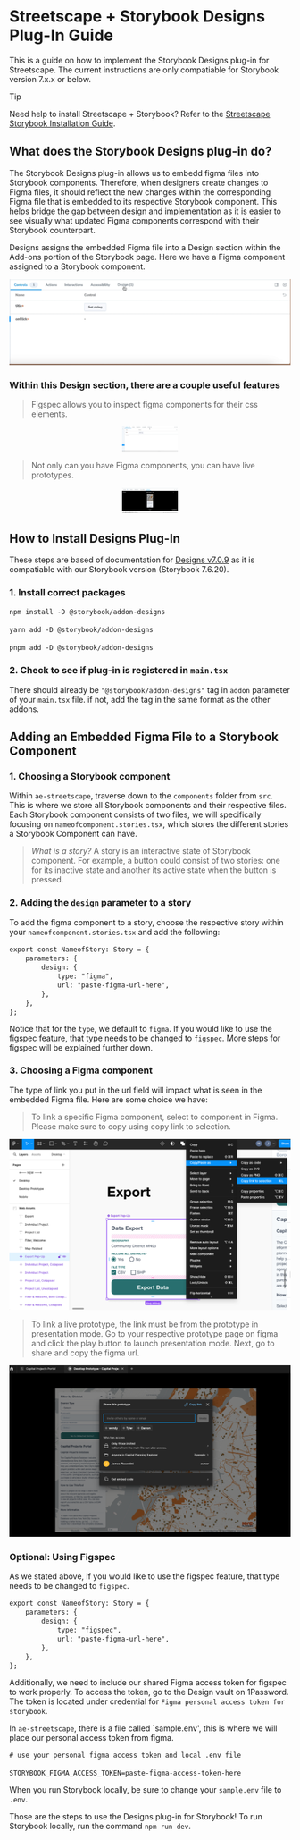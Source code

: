 # Streetscape + Storybook Designs Plug-In Guide

This is a guide on how to implement the Storybook Designs plug-in for Streetscape. The current instructions are only compatiable for Storybook version 7.x.x or below.

> [!TIP]
>  Need help to install Streetscape + Storybook? Refer to the [Streetscape Storybook Installation Guide](https://github.com/NYCPlanning/design/blob/main/streetscape-storybook-installation-guide.md).

## What does the Storybook Designs plug-in do?

The Storybook Designs plug-in allows us to embedd figma files into Storybook components. Therefore, when designers create changes to Figma files, it should reflect the new changes within the corresponding Figma file that is embedded to its respective Storybook component. This helps bridge the gap between design and implementation as it is easier to see visually what updated Figma components correspond with their Storybook counterpart.

Designs assigns the embedded Figma file into a Design section within the Add-ons portion of the Storybook page. Here we have a Figma component assigned to a Storybook component.

![alt-text](https://github.com/NYCPlanning/design/blob/designs-plugin/assets/storybook-designs/designsection.gif)

### Within this Design section, there are a couple useful features

> Figspec allows you to inspect figma components for their css elements.
<div style="width:20%; margin: auto;">

![alt-text](https://github.com/NYCPlanning/design/blob/designs-plugin/assets/storybook-designs/figspec.gif)

</div>

> Not only can you have Figma components, you can have live prototypes.
<div style="width:20%; margin: auto;">

![alt-text](https://github.com/NYCPlanning/design/blob/designs-plugin/assets/storybook-designs/figmaprototype.gif)

</div>

## How to Install Designs Plug-In

These steps are based of documentation for [Designs v7.0.9](https://github.com/storybookjs/addon-designs/tree/v7.0.9) as it is compatiable with our Storybook version (Storybook 7.6.20).

### 1. Install correct packages

    npm install -D @storybook/addon-designs

    yarn add -D @storybook/addon-designs

    pnpm add -D @storybook/addon-designs

### 2. Check to see if plug-in is registered in `main.tsx`

There should already be `"@storybook/addon-designs"` tag in `addon` parameter of your `main.tsx` file. if not, add the tag in the same format as the other addons.

## Adding an Embedded Figma File to a Storybook Component

### 1. Choosing a Storybook component

Within `ae-streetscape`, traverse down to the `components` folder from `src`. This is where we store all Storybook components and their respective files. Each Storybook component consists of two files, we will specifically focusing on `nameofcomponent.stories.tsx`, which stores the different stories a Storybook Component can have.

> *What is a story?* A story is an interactive state of Storybook component. For example, a button could consist of two stories: one for its inactive state and another its active state when the button is pressed.

### 2. Adding the `design` parameter to a story

To add the figma component to a story, choose the respective story within your `nameofcomponent.stories.tsx` and add the following:

    export const NameofStory: Story = {
        parameters: {
            design: {
                type: "figma",
                url: "paste-figma-url-here",
            },
        },
    };

Notice that for the `type`, we default to `figma`. If you would like to use the figspec feature, that type needs to be changed to `figspec`. More steps for figspec will be explained further down.

### 3. Choosing a Figma component

The type of link you put in the url field will impact what is seen in the embedded Figma file. Here are some choice we have:

> To link a specific Figma component, select to component in Figma. Please make sure to copy using copy link to selection.

![alt-text](https://github.com/NYCPlanning/design/blob/designs-plugin/assets/storybook-designs/selectingfigmacomponent.png)

> To link a live prototype, the link must be from the prototype in presentation mode. Go to your respective prototype page on figma and click the play button to launch presentation mode. Next, go to share and copy the figma url.

![alt-text](https://github.com/NYCPlanning/design/blob/designs-plugin/assets/storybook-designs/selectingprototype.png)

### Optional: Using Figspec

As we stated above, if you would like to use the figspec feature, that type needs to be changed to `figspec`.

    export const NameofStory: Story = {
        parameters: {
            design: {
                type: "figspec",
                url: "paste-figma-url-here",
            },
        },
    };

Additionally, we need to include our shared Figma access token for figspec to work properly. To access the token, go to the Design vault on 1Password. The token is located under credential for `Figma personal access token for storybook`.

In `ae-streetscape`, there is a file called `sample.env', this is where we will place our personal access token from figma.

    # use your personal figma access token and local .env file

    STORYBOOK_FIGMA_ACCESS_TOKEN=paste-figma-access-token-here

When you run Storybook locally, be sure to change your `sample.env` file to `.env`.

Those are the steps to use the Designs plug-in for Storybook! To run Storybook locally, run the command `npm run dev`.
